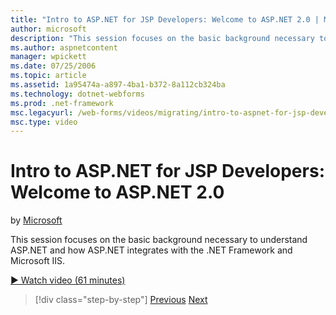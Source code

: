 ```yaml
---
title: "Intro to ASP.NET for JSP Developers: Welcome to ASP.NET 2.0 | Microsoft Docs"
author: microsoft
description: "This session focuses on the basic background necessary to understand ASP.NET and how ASP.NET integrates with the .NET Framework and Microsoft IIS."
ms.author: aspnetcontent
manager: wpickett
ms.date: 07/25/2006
ms.topic: article
ms.assetid: 1a95474a-a897-4ba1-b372-8a112cb324ba
ms.technology: dotnet-webforms
ms.prod: .net-framework
msc.legacyurl: /web-forms/videos/migrating/intro-to-aspnet-for-jsp-developers-welcome-to-aspnet-20
msc.type: video
---
```

Intro to ASP.NET for JSP Developers: Welcome to ASP.NET 2.0
====================
by [Microsoft](https://github.com/microsoft)

This session focuses on the basic background necessary to understand ASP.NET and how ASP.NET integrates with the .NET Framework and Microsoft IIS.

[&#9654; Watch video (61 minutes)](https://channel9.msdn.com/Blogs/ASP-NET-Site-Videos/intro-to-aspnet-for-jsp-developers-welcome-to-aspnet-20)

>[!div class="step-by-step"]
[Previous](migrating-from-classic-asp-to-aspnet.md)
[Next](intro-to-aspnet-for-jsp-developers-building-applications.md)